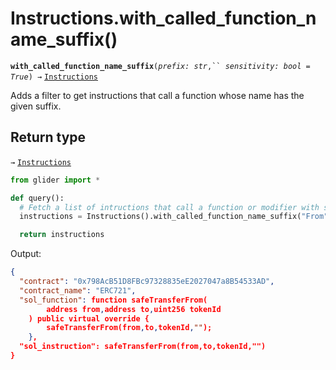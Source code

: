 # Instructions.with\_called\_function\_name\_suffix()

**`with_called_function_name_suffix`**`(`_`prefix: str`_`,`` `_`sensitivity: bool = True`_`) →` [`Instructions`](./)

Adds a filter to get instructions that call a function whose name has the given suffix.

## Return type

`→` [`Instructions`](./)

```python
from glider import *

def query():
  # Fetch a list of intructions that call a function or modifier with suffix "From"
  instructions = Instructions().with_called_function_name_suffix("From").exec(1)

  return instructions
```

Output:

```json
{
  "contract": "0x798AcB51D8FBc97328835eE2027047a8B54533AD",
  "contract_name": "ERC721",
  "sol_function": function safeTransferFrom(
        address from,address to,uint256 tokenId
    ) public virtual override {
        safeTransferFrom(from,to,tokenId,"");
    },
  "sol_instruction": safeTransferFrom(from,to,tokenId,"")
}
```
